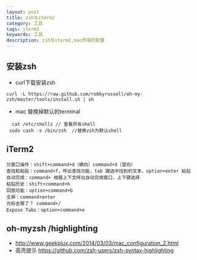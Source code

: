```yaml
---
layout: post
title: zsh与iterm2
category: 工具
tags: iterm2
keywords: 工具
description: zsh与iterm2,mac终端的配置
---
```



## 安装zsh

*  curl下载安装zsh

```
curl -L https://raw.github.com/robbyrussell/oh-my-zsh/master/tools/install.sh | sh
```

*  mac 替换掉默认的terminal

```
  cat /etc/shells // 查看所有shell
 sudo cash -s /bin/zsh  //替换zsh为默认shell
```

## iTerm2

```
分窗口操作：shift+command+d（横向）command+d（竖向）
查找和粘贴：command+f，呼出查找功能，tab 键选中找到的文本，option+enter 粘贴
自动完成：command+ 根据上下文呼出自动完成窗口，上下键选择
粘贴历史：shift+command+h
回放功能：option+command+b
全屏：command+enter
光标去哪了？ command+/
Expose Tabs：option+command+e
```

## oh-myzsh /highlighting

* http://www.geekplux.com/2014/03/03/mac_configuration_2.html
* 高亮提示 
https://github.com/zsh-users/zsh-syntax-highlighting